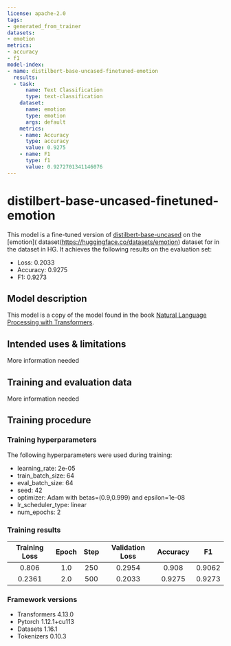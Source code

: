 ```yaml
---
license: apache-2.0
tags:
- generated_from_trainer
datasets:
- emotion
metrics:
- accuracy
- f1
model-index:
- name: distilbert-base-uncased-finetuned-emotion
  results:
  - task:
      name: Text Classification
      type: text-classification
    dataset:
      name: emotion
      type: emotion
      args: default
    metrics:
    - name: Accuracy
      type: accuracy
      value: 0.9275
    - name: F1
      type: f1
      value: 0.9272701341146076
---
```



# distilbert-base-uncased-finetuned-emotion

This model is a fine-tuned version of [distilbert-base-uncased](https://huggingface.co/distilbert-base-uncased) on the [emotion]( dataset(https://huggingface.co/datasets/emotion) dataset for in the dataset in HG.  It achieves the following results on the evaluation set:
- Loss: 0.2033
- Accuracy: 0.9275
- F1: 0.9273

## Model description

This model is a copy of the model found in the book [Natural Language Processing with Transformers](https://github.com/nlp-with-transformers/notebooks/blob/main/02_classification.ipynb).

## Intended uses & limitations

More information needed

## Training and evaluation data

More information needed

## Training procedure

### Training hyperparameters

The following hyperparameters were used during training:
- learning_rate: 2e-05
- train_batch_size: 64
- eval_batch_size: 64
- seed: 42
- optimizer: Adam with betas=(0.9,0.999) and epsilon=1e-08
- lr_scheduler_type: linear
- num_epochs: 2

### Training results

| Training Loss | Epoch | Step | Validation Loss | Accuracy | F1     |
|:-------------:|:-----:|:----:|:---------------:|:--------:|:------:|
| 0.806         | 1.0   | 250  | 0.2954          | 0.908    | 0.9062 |
| 0.2361        | 2.0   | 500  | 0.2033          | 0.9275   | 0.9273 |


### Framework versions

- Transformers 4.13.0
- Pytorch 1.12.1+cu113
- Datasets 1.16.1
- Tokenizers 0.10.3
